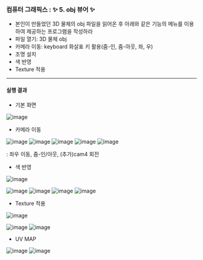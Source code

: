 ### 컴퓨터 그래픽스 : ✨ 5. obj 뷰어 ✨

- 본인이 만들었던 3D 물체의 obj 파일을 읽어온 후 아래와 같은 기능의 메뉴를 이용하여 제공하는 프로그램을 작성하라
- 파일 열기: 3D 물체 obj
- 카메라 이동: keyboard 화살표 키 활용(줌-인, 줌-아웃, 좌, 우)
- 조명 설치
- 색 반영
- Texture 적용

***
#### 실행 결과

- 기본 화면

![image](https://user-images.githubusercontent.com/85846475/123614134-06968880-d83f-11eb-937b-a157e2fbf7f4.png)

- 카메라 이동

![image](https://user-images.githubusercontent.com/85846475/123614309-2c239200-d83f-11eb-90b0-3019ffb8869f.png)
![image](https://user-images.githubusercontent.com/85846475/123614322-304faf80-d83f-11eb-95d6-f47bc8f5a34d.png)
![image](https://user-images.githubusercontent.com/85846475/123614328-3180dc80-d83f-11eb-8f38-c9d0ea046e43.png)
![image](https://user-images.githubusercontent.com/85846475/123614335-334aa000-d83f-11eb-892a-8beec6c2dbad.png)
![image](https://user-images.githubusercontent.com/85846475/123614375-3cd40800-d83f-11eb-88cc-05abdde3756b.png)

: 좌우 이동, 줌-인/아웃, (추가)cam4 회전

- 색 반영

![image](https://user-images.githubusercontent.com/85846475/123614590-7442b480-d83f-11eb-94f3-de9f1b1f91f1.png)

![image](https://user-images.githubusercontent.com/85846475/123614545-69881f80-d83f-11eb-910c-669f16b342a5.png)
![image](https://user-images.githubusercontent.com/85846475/123614551-6b51e300-d83f-11eb-9728-df2e9aa03cc8.png)
![image](https://user-images.githubusercontent.com/85846475/123614557-6c831000-d83f-11eb-9953-1cc290a38f03.png)
![image](https://user-images.githubusercontent.com/85846475/123614569-6db43d00-d83f-11eb-87f2-8e47286e36e2.png)

- Texture 적용

![image](https://user-images.githubusercontent.com/85846475/123614727-90465600-d83f-11eb-8e80-6cee0793ec5c.png)

![image](https://user-images.githubusercontent.com/85846475/123614753-94727380-d83f-11eb-9a44-f7364b468edf.png)
![image](https://user-images.githubusercontent.com/85846475/123614758-95a3a080-d83f-11eb-9b30-d12aa13b618f.png)

- UV MAP

![image](https://user-images.githubusercontent.com/85846475/123614845-ac49f780-d83f-11eb-82a9-755e770b7c57.png)
![image](https://user-images.githubusercontent.com/85846475/123614853-aeac5180-d83f-11eb-9454-415b5c076dd8.png)

